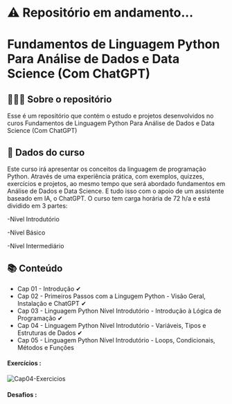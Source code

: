 # ⚠ Repositório em andamento...

# Fundamentos de Linguagem Python Para Análise de Dados e Data Science (Com ChatGPT)

## 👩🏾‍💻 Sobre o repositório

Esse é um repositório que contém o estudo e projetos desenvolvidos no curos Fundamentos de Linguagem Python Para Análise de Dados e Data Science (Com ChatGPT)

## 🎲 Dados do curso

Este curso irá apresentar os conceitos da linguagem de programação Python. Através de uma experiência prática, com exemplos, quizzes, exercícios e projetos, ao mesmo tempo que será abordado fundamentos em Análise de Dados e Data Science. E tudo isso com o apoio de um assistente baseado em IA, o ChatGPT.
O curso tem carga horária de 72 h/a e está dividido em 3 partes:

-Nível Introdutório

-Nível Básico

-Nível Intermediário



## 📚 Conteúdo
- Cap 01 - Introdução ✔
- Cap 02 - Primeiros Passos com a Lingugem Python - Visão Geral, Instalação e ChatGPT ✔
- Cap 03 - Linguagem Python Nível Introdutório - Introdução à Lógica de Programação ✔
- Cap 04 - Linguagem Python Nível Introdutório - Variáveis, Tipos e Estruturas de Dados ✔
- Cap 05 - Linguagem Python Nível Introdutório - Loops, Condicionais, Métodos e Funções

#### Exercícios :
![Cap04-Exercicios](https://github.com/DeboraSouza277/Python_Fundamentos_DSA/blob/main/DSA-Python-Cap04-Exercicios.ipynb)
#### Desafios :

